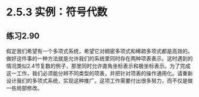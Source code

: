 # 2.5.3 实例：符号代数
## 练习2.90
假定我们希望有一个多项式系统，希望它对稠密多项式和稀疏多项式都是高效的。做好这件事的一种方法就是允许我们的系统里同时存在两种项表表示。这时遇到的情况类似2.4节复数的例子，那里同时允许直角坐标表示和极坐标表示。为了完成这一工作，我们必须能分辨不同类型的项表，并把针对项表的操作通用化。请重新设计我们的多项式系统，实现这种推广。这项工作需要付出很多努力，而不仅是做一些局部修改。